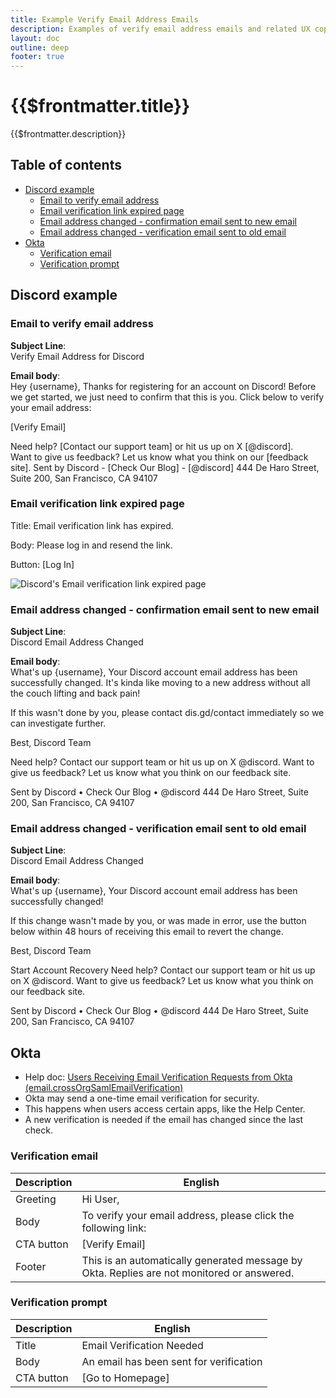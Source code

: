 ```yaml
---
title: Example Verify Email Address Emails
description: Examples of verify email address emails and related UX copy from Discord and Okta.
layout: doc
outline: deep
footer: true
---
```


# {{$frontmatter.title}}

{{$frontmatter.description}}


## Table of contents <!-- omit in toc -->

* [Discord example](#discord-example)
  * [Email to verify email address](#email-to-verify-email-address)
  * [Email verification link expired page](#email-verification-link-expired-page)
  * [Email address changed - confirmation email sent to new email](#email-address-changed---confirmation-email-sent-to-new-email)
  * [Email address changed - verification email sent to old email](#email-address-changed---verification-email-sent-to-old-email)
* [Okta](#okta)
  * [Verification email](#verification-email)
  * [Verification prompt](#verification-prompt)


## Discord example


### Email to verify email address

**Subject Line**:  
Verify Email Address for Discord

**Email body**:  
Hey {username},
Thanks for registering for an account on Discord! Before we get started, we just need to confirm that this is you. Click below to verify your email address:

[Verify Email]

Need help? [Contact our support team] or hit us up on X [@discord].\
Want to give us feedback? Let us know what you think on our [feedback site].
Sent by Discord - [Check Our Blog] - [@discord]
444 De Haro Street, Suite 200, San Francisco, CA 94107


### Email verification link expired page

Title: Email verification link has expired.

Body: Please log in and resend the link.

Button: [Log In]

![Discord's Email verification link expired page](/discord-email-verify-expired.png)


### Email address changed - confirmation email sent to new email

**Subject Line**:  
Discord Email Address Changed

**Email body**:  
What's up {username},
Your Discord account email address has been successfully changed. It's kinda like moving to a new address without all the couch lifting and back pain!

If this wasn't done by you, please contact dis.gd/contact immediately so we can investigate further.

Best,
Discord Team

Need help? Contact our support team or hit us up on X @discord.
Want to give us feedback? Let us know what you think on our feedback site.

Sent by Discord • Check Our Blog • @discord
444 De Haro Street, Suite 200, San Francisco, CA 94107


### Email address changed - verification email sent to old email

**Subject Line**:  
Discord Email Address Changed

**Email body**:  
What's up {username},
Your Discord account email address has been successfully changed!

If this change wasn't made by you, or was made in error, use the button below within 48 hours of receiving this email to revert the change.

Best,
Discord Team

Start Account Recovery
Need help? Contact our support team or hit us up on X @discord.
Want to give us feedback? Let us know what you think on our feedback site.

Sent by Discord • Check Our Blog • @discord
444 De Haro Street, Suite 200, San Francisco, CA 94107


## Okta

* Help doc: [Users Receiving Email Verification Requests from Okta (email.crossOrgSamlEmailVerification)](https://support.okta.com/help/s/article/users-receiving-email-verification-requests-from-okta-email-crossorgsamlemailverification?language=en_US)
* Okta may send a one-time email verification for security.
* This happens when users access certain apps, like the Help Center.
* A new verification is needed if the email has changed since the last check.


### Verification email

| Description | English                                                                                    |
| ----------- | ------------------------------------------------------------------------------------------ |
| Greeting    | Hi User,                                                                                   |
| Body        | To verify your email address, please click the following link:                             |
| CTA button  | [Verify Email]                                                                             |
| Footer      | This is an automatically generated message by Okta. Replies are not monitored or answered. |


### Verification prompt

| Description | English                                 |
| ----------- | --------------------------------------- |
| Title       | Email Verification Needed               |
| Body        | An email has been sent for verification |
| CTA button  | [Go to Homepage]                        |
